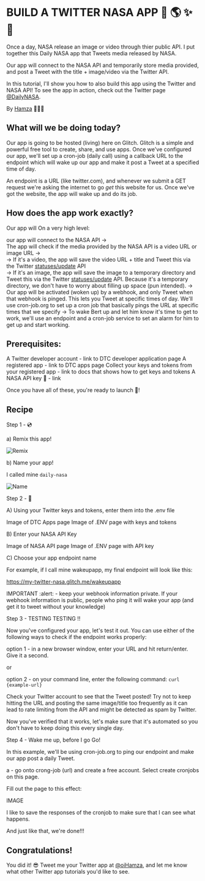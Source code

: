 BUILD A TWITTER NASA APP 🚀 🌎 ✨ 🌚
====


Once a day, NASA release an image or video through thier public API. I put together this Daily NASA app that Tweets media released by NASA. 

Our app will connect to the NASA API and temporarily store media provided, and post a Tweet with the title + image/video via the Twitter API.

In this tutorial, I'll show you how to also build this app using the Twitter and NASA API! To see the app in action, check out the Twitter page [@DailyNASA](https://twitter.com/dailynasa). 

By [Hamza](https://twitter.com/oihamza) 👨🏽‍🚀



What will we be doing today?
------------

Our app is going to be hosted (living) here on Glitch. Glitch is a simple and powerful free tool to create, share, and use apps. 
Once we've configured our app, we'll set up a cron-job (daily call) using a callback URL to the endpoint which will wake up our app and make it post a Tweet at a specified time of day.

An endpoint is a URL (like twitter.com), and whenever we submit a GET request we're asking the internet to go *get* this website for us. Once we've got the website, the app will wake up and do its job.





How does the app work exactly?
------------

Our app will 
On a very high level:

our app will connect to the NASA API → <br>
The app will check if the media provided by the NASA API is a video URL or image URL → <br>
→ If it's a video, the app will save the video URL + title and Tweet this via the Twitter [statuses/update](https://developer.twitter.com/en/docs/tweets/post-and-engage/api-reference/post-statuses-update) API <br>
→ If it's an image, the app will save the image to a temporary directory and Tweet this via the Twitter [statuses/update](https://developer.twitter.com/en/docs/tweets/post-and-engage/api-reference/post-statuses-update) API. Because it's a temporary directory, we don't have to worry about filling up space (pun intended).
→ Our app will be activated (woken up) by a webhook, and only Tweet when that webhook is pinged. This lets you Tweet at specific times of day. We'll use cron-job.org to set up a cron job that basically pings the URL at specific times that we specify
→ To wake Bert up and let him know it's time to get to work, we'll use an endpoint and a cron-job service to set an alarm for him to get up and start working. 


Prerequisites:
------------

A Twitter developer account - link to DTC developer application page
A registered app - link to DTC apps page 
Collect your keys and tokens from your registered app - link to docs that shows how to get keys and tokens 
A NASA API key 🔑 - link

Once you have all of these, you're ready to launch 🚀!


Recipe
-------------------

Step 1 - 💿

a) Remix this app! 

![Remix](https://cdn.glitch.com/40a2e399-2bcb-4c11-b356-fdb1d9baa5e9%2FScreen%20Shot%202019-08-08%20at%203.54.26%20PM.png?v=1565294080315)


b) Name your app! 

I called mine  `daily-nasa`

![Name](https://cdn.glitch.com/40a2e399-2bcb-4c11-b356-fdb1d9baa5e9%2FScreen%20Shot%202019-08-08%20at%203.57.37%20PM.png?v=1565294269445)


Step 2 - 🔑

A) Using your Twitter keys and tokens, enter them into the .env file 

Image of DTC Apps page
Image of .ENV page with keys and tokens

B) Enter your NASA API Key

Image of NASA API page 
Image of .ENV page with API key

C) Choose your app endpoint name 

For example, if I call mine wakeupapp, my final endpoint will look like this:

https://my-twitter-nasa.glitch.me/wakeupapp

IMPORTANT :alert: - keep your webhook information private. If your webhook information is public, people who ping it will wake your app (and get it to tweet without your knowledge)

Step 3 - TESTING TESTING !!

Now you've configured your app, let's test it out. You can use either of the following ways to check if the endpoint works properly:

option 1 - in a new browser window, enter your URL and hit return/enter. Give it a second.

or 

option 2 - on your command line, enter the following command: `curl {example-url}`

Check your Twitter account to see that the Tweet posted! Try not to keep hitting the URL and posting the same image/title too frequently as it can lead to rate limiting from the API and might be detected as spam by Twitter. 

Now you've verified that it works, let's make sure that it's automated so you don't have to keep doing this every single day.

Step 4 - Wake me up, before I go Go! 

In this example, we'll be using cron-job.org to ping our endpoint and make our app post a daily Tweet. 

a - go onto crong-job (url) and create a free account. Select create cronjobs on this page. 

Fill out the page to this effect:

IMAGE 

I like to save the responses of the cronjob to make sure that I can see what happens.
 
And just like that, we're done!!!


Congratulations!
-------------------

You did it! 😎 Tweet me your Twitter app at [@oiHamza](https://twitter.com/oihamza), and let me know what other Twitter app tutorials you'd like to see.

